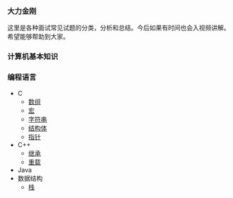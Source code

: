 ### 大力金刚

这里是各种面试常见试题的分类，分析和总结。今后如果有时间也会入视频讲解。希望能够帮助到大家。

### 计算机基本知识


### 编程语言
- C
  - [数组](https://github.com/xfdingustc/OmegaSupreme/blob/master/language/c/Array.md)
  - [宏](https://github.com/xfdingustc/OmegaSupreme/blob/master/language/c/Macro.md)
  - [字符串](https://github.com/xfdingustc/OmegaSupreme/blob/master/language/c/String.md)
  - [结构体](https://github.com/xfdingustc/OmegaSupreme/blob/master/language/c/Struct.md)
  - [指针](https://github.com/xfdingustc/OmegaSupreme/blob/master/language/c/Point.md)
- C++
  - [继承](https://github.com/xfdingustc/OmegaSupreme/blob/master/language/cpp/Inherit.md)
  - [重载](https://github.com/xfdingustc/OmegaSupreme/blob/master/language/cpp/Overload.md)
- Java
- 数据结构
  - [栈](https://github.com/xfdingustc/OmegaSupreme/blob/master/datastructure/Stack.md)

